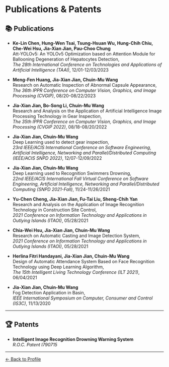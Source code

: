 # Publications & Patents

## 📚 Publications

- **Ke-Lin Chen, Hung-Wen Tsai, Tsung-Hsuan Wu, Hung-Chih Chiu, Che-Wei Hsu, Jia-Xian Jian, Pau-Choo Chung**  
  Att-YOLOv5: An YOLOv5 Optimization based on Attention Module for Ballooning Degeneration of Hepatocytes Detection,  
  *The 28th International Conference on Technologies and Applications of Artificial Intelligence (TAAI)*, 12/01-12/03/2023

- **Meng-Fen Huang, Jia-Xian Jian, Chuin-Mu Wang**  
  Research on Automatic Inspection of Abnormal Capsule Appearance,  
  *The 36th IPPR Conference on Computer Vision, Graphics, and Image Processing (CVGIP)*, 08/20-08/22/2023

- **Jia-Xian Jian, Bo-Song Li, Chuin-Mu Wang**  
  Research and Analysis on the Application of Artificial Intelligence Image Processing Technology in Gear Inspection,  
  *The 35th IPPR Conference on Computer Vision, Graphics, and Image Processing (CVGIP 2022)*, 08/18-08/20/2022

- **Jia-Xian Jian, Chuin-Mu Wang**  
  Deep Learning used to detect gear inspection,  
  *23rd IEEE/ACIS International Conference on Software Engineering, Artificial Intelligence, Networking and Parallel/Distributed Computing (IEEE/ACIS SNPD 2022)*, 12/07-12/09/2022

- **Jia-Xian Jian, Chuin-Mu Wang**  
  Deep Learning used to Recognition Swimmers Drowning,  
  *22nd IEEE/ACIS International Fall Virtual Conference on Software Engineering, Artificial Intelligence, Networking and Parallel/Distributed Computing (SNPD 2021-Fall)*, 11/24-11/26/2021

- **Yu-Chen Cheng, Jia-Xian Jian, Fu-Tai Liu, Sheng-Chih Yan**  
  Research and Analysis on the Application of Image Recognition Technology in Construction Site Control,  
  *2021 Conference on Information Technology and Applications in Outlying Islands (ITAOI)*, 05/28/2021

- **Chia-Wei Hsu, Jia-Xian Jian, Chuin-Mu Wang**  
  Research on Automatic Casting and Image Detection System,  
  *2021 Conference on Information Technology and Applications in Outlying Islands (ITAOI)*, 05/28/2021

- **Herlina Fitri Handayani, Jia-Xian Jian, Chuin-Mu Wang**  
  Design of Automatic Attendance System Based on Face Recognition Technology using Deep Learning Algorithm,  
  *The 15th Intelligent Living Technology Conference (ILT 2021)*, 06/04/2021

- **Jia-Xian Jian, Chuin-Mu Wang**  
  Fog Detection Application in Basin,  
  *IEEE International Symposium on Computer, Consumer and Control (IS3C)*, 11/13/2020

---

## 🏆 Patents

- **Intelligent Image Recognition Drowning Warning System**  
  _R.O.C. Patent I790715_

---

[← Back to Profile](./README.md)